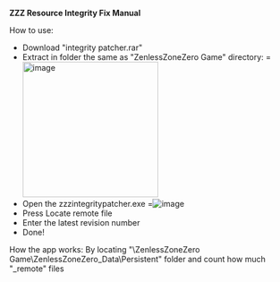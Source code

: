 **ZZZ Resource Integrity Fix Manual**

How to use:
- Download "integrity patcher.rar"
- Extract in folder the same as "ZenlessZoneZero Game" directory:
=<img width="242" alt="image" src="https://github.com/user-attachments/assets/bbf66219-eadf-4fac-ba0c-014be9bc45e7">
- Open the zzzintegritypatcher.exe
=![image](https://github.com/user-attachments/assets/a3c2ffdf-90b1-4212-b096-50da04dd0bb6)
- Press Locate remote file
- Enter the latest revision number
- Done!

How the app works:
By locating "\ZenlessZoneZero Game\ZenlessZoneZero_Data\Persistent" folder and count how much "_remote" files

